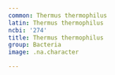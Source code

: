 ```yaml
---
common: Thermus thermophilus
latin: Thermus thermophilus
ncbi: '274'
title: Thermus thermophilus
group: Bacteria
image: .na.character

---
```

